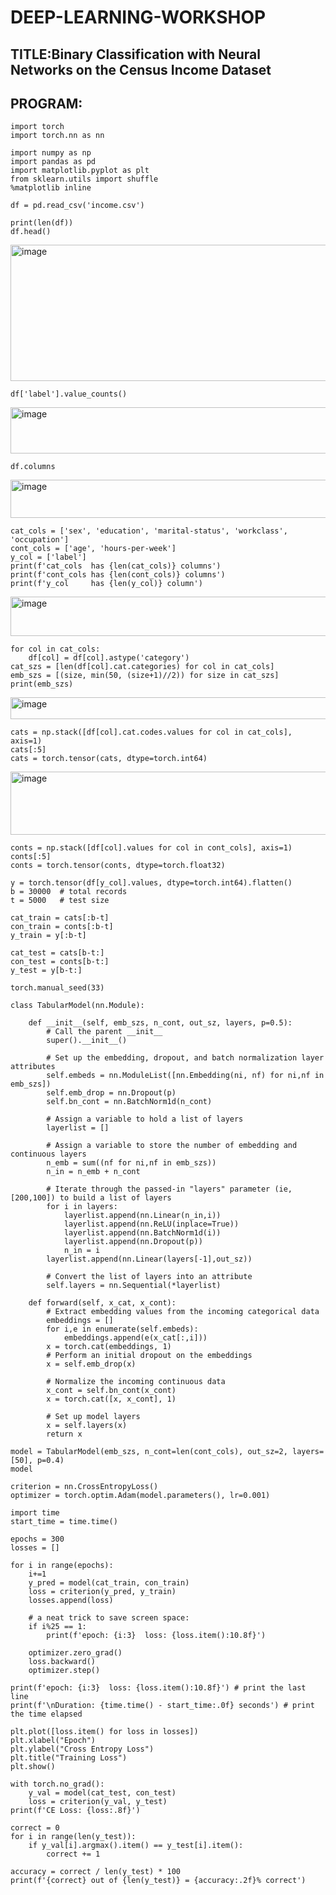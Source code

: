 # DEEP-LEARNING-WORKSHOP
## TITLE:Binary Classification with Neural Networks on the Census Income Dataset

## PROGRAM:
```
import torch
import torch.nn as nn

import numpy as np
import pandas as pd
import matplotlib.pyplot as plt
from sklearn.utils import shuffle
%matplotlib inline

df = pd.read_csv('income.csv')
```
```
print(len(df))
df.head()
```
<img width="851" height="218" alt="image" src="https://github.com/user-attachments/assets/f2f5af0e-9542-4daf-9372-7636b638b09c" />

```
df['label'].value_counts()
```

<img width="810" height="74" alt="image" src="https://github.com/user-attachments/assets/c72f5bf4-a09a-494c-a656-a9b33467213b" />

```
df.columns
```

<img width="824" height="61" alt="image" src="https://github.com/user-attachments/assets/7c7feb72-45ba-4eff-808f-c90ed711943e" />

```
cat_cols = ['sex', 'education', 'marital-status', 'workclass', 'occupation']
cont_cols = ['age', 'hours-per-week']
y_col = ['label']
print(f'cat_cols  has {len(cat_cols)} columns')
print(f'cont_cols has {len(cont_cols)} columns')
print(f'y_col     has {len(y_col)} column')
```

<img width="845" height="63" alt="image" src="https://github.com/user-attachments/assets/d269bb83-b24b-4d76-b6df-2e8f9200c1e0" />

```
for col in cat_cols:
    df[col] = df[col].astype('category')
cat_szs = [len(df[col].cat.categories) for col in cat_cols]
emb_szs = [(size, min(50, (size+1)//2)) for size in cat_szs]
print(emb_szs)
```

<img width="793" height="35" alt="image" src="https://github.com/user-attachments/assets/ad8fc0f6-935c-458e-8147-0900269eba99" />

```
cats = np.stack([df[col].cat.codes.values for col in cat_cols], axis=1)
cats[:5]
cats = torch.tensor(cats, dtype=torch.int64)
```

<img width="854" height="101" alt="image" src="https://github.com/user-attachments/assets/56408088-c759-4833-9f38-9236fb8090a5" />

```
conts = np.stack([df[col].values for col in cont_cols], axis=1)
conts[:5]
conts = torch.tensor(conts, dtype=torch.float32)
```


```
y = torch.tensor(df[y_col].values, dtype=torch.int64).flatten()
b = 30000  # total records
t = 5000   # test size

cat_train = cats[:b-t]
con_train = conts[:b-t]
y_train = y[:b-t]

cat_test = cats[b-t:]
con_test = conts[b-t:]
y_test = y[b-t:]

torch.manual_seed(33)

```
```
class TabularModel(nn.Module):

    def __init__(self, emb_szs, n_cont, out_sz, layers, p=0.5):
        # Call the parent __init__
        super().__init__()
        
        # Set up the embedding, dropout, and batch normalization layer attributes
        self.embeds = nn.ModuleList([nn.Embedding(ni, nf) for ni,nf in emb_szs])
        self.emb_drop = nn.Dropout(p)
        self.bn_cont = nn.BatchNorm1d(n_cont)
        
        # Assign a variable to hold a list of layers
        layerlist = []
        
        # Assign a variable to store the number of embedding and continuous layers
        n_emb = sum((nf for ni,nf in emb_szs))
        n_in = n_emb + n_cont
        
        # Iterate through the passed-in "layers" parameter (ie, [200,100]) to build a list of layers
        for i in layers:
            layerlist.append(nn.Linear(n_in,i)) 
            layerlist.append(nn.ReLU(inplace=True))
            layerlist.append(nn.BatchNorm1d(i))
            layerlist.append(nn.Dropout(p))
            n_in = i
        layerlist.append(nn.Linear(layers[-1],out_sz))
        
        # Convert the list of layers into an attribute
        self.layers = nn.Sequential(*layerlist)
    
    def forward(self, x_cat, x_cont):
        # Extract embedding values from the incoming categorical data
        embeddings = []
        for i,e in enumerate(self.embeds):
            embeddings.append(e(x_cat[:,i]))
        x = torch.cat(embeddings, 1)
        # Perform an initial dropout on the embeddings
        x = self.emb_drop(x)
        
        # Normalize the incoming continuous data
        x_cont = self.bn_cont(x_cont)
        x = torch.cat([x, x_cont], 1)
        
        # Set up model layers
        x = self.layers(x)
        return x
```
```
model = TabularModel(emb_szs, n_cont=len(cont_cols), out_sz=2, layers=[50], p=0.4)
model 
```

```
criterion = nn.CrossEntropyLoss()
optimizer = torch.optim.Adam(model.parameters(), lr=0.001)

```
```
import time
start_time = time.time()

epochs = 300
losses = []

for i in range(epochs):
    i+=1
    y_pred = model(cat_train, con_train)
    loss = criterion(y_pred, y_train)
    losses.append(loss)
    
    # a neat trick to save screen space:
    if i%25 == 1:
        print(f'epoch: {i:3}  loss: {loss.item():10.8f}')

    optimizer.zero_grad()
    loss.backward()
    optimizer.step()

print(f'epoch: {i:3}  loss: {loss.item():10.8f}') # print the last line
print(f'\nDuration: {time.time() - start_time:.0f} seconds') # print the time elapsed

```
```
plt.plot([loss.item() for loss in losses])
plt.xlabel("Epoch")
plt.ylabel("Cross Entropy Loss")
plt.title("Training Loss")
plt.show()

```

```
with torch.no_grad():
    y_val = model(cat_test, con_test)
    loss = criterion(y_val, y_test)
print(f'CE Loss: {loss:.8f}')

```
```
correct = 0
for i in range(len(y_test)):
    if y_val[i].argmax().item() == y_test[i].item():
        correct += 1

accuracy = correct / len(y_test) * 100
print(f'{correct} out of {len(y_test)} = {accuracy:.2f}% correct')

```
